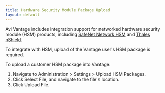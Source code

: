 ```yaml
---
title: Hardware Security Module Package Upload
layout: default
---
```

Avi Vantage includes integration support for networked hardware security module (HSM) products, including <a href="/docs/17.1//avi-vantage-integration-with-safenet-network-hsm">SafeNet Network HSM</a> and <a href="/docs/17.1/thales-nshield-integration-2">Thales nShield</a>.

To integrate with HSM, upload of the Vantage user's HSM package is required.

To upload a customer HSM package into Vantage:
<ol> 
 <li>Navigate to Administration &gt; Settings &gt; Upload HSM Packages.</li> 
 <li>Click Select File, and navigate to the file's location.</li> 
 <li>Click Upload File.</li> 
</ol> 
